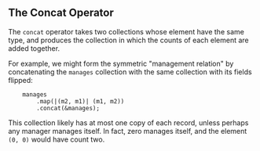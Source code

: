 ## The Concat Operator

The `concat` operator takes two collections whose element have the same type, and produces the collection in which the counts of each element are added together.

For example, we might form the symmetric "management relation" by concatenating the `manages` collection with the same collection with its fields flipped:

```rust,no_run
    manages
        .map(|(m2, m1)| (m1, m2))
        .concat(&manages);
```

This collection likely has at most one copy of each record, unless perhaps any manager manages itself. In fact, zero manages itself, and the element `(0, 0)` would have count two.